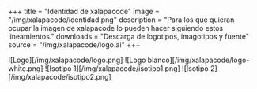 +++
title = "Identidad de xalapacode"
image = "/img/xalapacode/identidad.png"
description = "Para los que quieran ocupar la imagen de xalapacode lo pueden hacer siguiendo estos lineamientos."
downloads = "Descarga de logotipos, imagotipos y fuente"
source = "/img/xalapacode/logo.ai"
+++

![Logo][/img/xalapacode/logo.png]
![Logo blanco][/img/xalapacode/logo-white.png]
![Isotipo 1][/img/xalapacode/isotipo1.png]
![Isotipo 2][/img/xalapacode/isotipo2.png]





